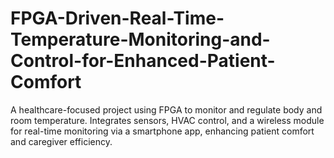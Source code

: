 # FPGA-Driven-Real-Time-Temperature-Monitoring-and-Control-for-Enhanced-Patient-Comfort
A healthcare-focused project using FPGA to monitor and regulate body and room temperature. Integrates sensors, HVAC control, and a wireless module for real-time monitoring via a smartphone app, enhancing patient comfort and caregiver efficiency.
